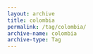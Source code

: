```yaml
---
layout: archive
title: colombia
permalink: /tag/colombia/
archive-name: colombia
archive-type: Tag
---
```

